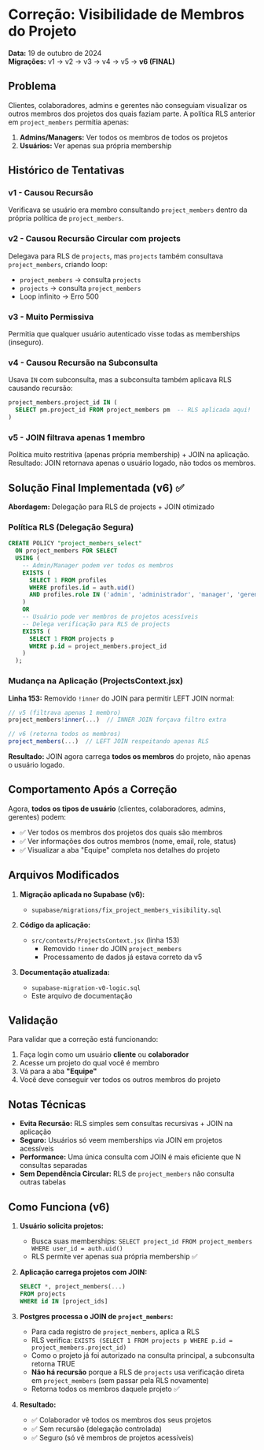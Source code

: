 # Correção: Visibilidade de Membros do Projeto

**Data:** 19 de outubro de 2024  
**Migrações:** v1 → v2 → v3 → v4 → v5 → **v6 (FINAL)**

## Problema

Clientes, colaboradores, admins e gerentes não conseguiam visualizar os outros membros dos projetos dos quais faziam parte. A política RLS anterior em `project_members` permitia apenas:

1. **Admins/Managers:** Ver todos os membros de todos os projetos
2. **Usuários:** Ver apenas sua própria membership

## Histórico de Tentativas

### v1 - Causou Recursão
Verificava se usuário era membro consultando `project_members` dentro da própria política de `project_members`.

### v2 - Causou Recursão Circular com projects
Delegava para RLS de `projects`, mas `projects` também consultava `project_members`, criando loop:
- `project_members` → consulta `projects`
- `projects` → consulta `project_members` 
- Loop infinito → Erro 500

### v3 - Muito Permissiva
Permitia que qualquer usuário autenticado visse todas as memberships (inseguro).

### v4 - Causou Recursão na Subconsulta
Usava `IN` com subconsulta, mas a subconsulta também aplicava RLS causando recursão:
```sql
project_members.project_id IN (
  SELECT pm.project_id FROM project_members pm  -- RLS aplicada aqui!
)
```

### v5 - JOIN filtrava apenas 1 membro
Política muito restritiva (apenas própria membership) + JOIN na aplicação. Resultado: JOIN retornava apenas o usuário logado, não todos os membros.

## Solução Final Implementada (v6) ✅

**Abordagem:** Delegação para RLS de projects + JOIN otimizado

### Política RLS (Delegação Segura)

```sql
CREATE POLICY "project_members_select"
  ON project_members FOR SELECT
  USING (
    -- Admin/Manager podem ver todos os membros
    EXISTS (
      SELECT 1 FROM profiles 
      WHERE profiles.id = auth.uid() 
      AND profiles.role IN ('admin', 'administrador', 'manager', 'gerente')
    )
    OR
    -- Usuário pode ver membros de projetos acessíveis
    -- Delega verificação para RLS de projects
    EXISTS (
      SELECT 1 FROM projects p
      WHERE p.id = project_members.project_id
    )
  );
```

### Mudança na Aplicação (ProjectsContext.jsx)

**Linha 153:** Removido `!inner` do JOIN para permitir LEFT JOIN normal:

```javascript
// v5 (filtrava apenas 1 membro)
project_members!inner(...)  // INNER JOIN forçava filtro extra

// v6 (retorna todos os membros)  
project_members(...)  // LEFT JOIN respeitando apenas RLS
```

**Resultado:** JOIN agora carrega **todos os membros** do projeto, não apenas o usuário logado.

## Comportamento Após a Correção

Agora, **todos os tipos de usuário** (clientes, colaboradores, admins, gerentes) podem:

- ✅ Ver todos os membros dos projetos dos quais são membros
- ✅ Ver informações dos outros membros (nome, email, role, status)
- ✅ Visualizar a aba "Equipe" completa nos detalhes do projeto

## Arquivos Modificados

1. **Migração aplicada no Supabase (v6):**
   - `supabase/migrations/fix_project_members_visibility.sql`

2. **Código da aplicação:**
   - `src/contexts/ProjectsContext.jsx` (linha 153)
     - Removido `!inner` do JOIN `project_members`
     - Processamento de dados já estava correto da v5

3. **Documentação atualizada:**
   - `supabase-migration-v0-logic.sql`
   - Este arquivo de documentação

## Validação

Para validar que a correção está funcionando:

1. Faça login como um usuário **cliente** ou **colaborador**
2. Acesse um projeto do qual você é membro
3. Vá para a aba **"Equipe"**
4. Você deve conseguir ver todos os outros membros do projeto

## Notas Técnicas

- **Evita Recursão:** RLS simples sem consultas recursivas + JOIN na aplicação
- **Seguro:** Usuários só veem memberships via JOIN em projetos acessíveis
- **Performance:** Uma única consulta com JOIN é mais eficiente que N consultas separadas
- **Sem Dependência Circular:** RLS de `project_members` não consulta outras tabelas

## Como Funciona (v6)

1. **Usuário solicita projetos:**
   - Busca suas memberships: `SELECT project_id FROM project_members WHERE user_id = auth.uid()`
   - RLS permite ver apenas sua própria membership ✅

2. **Aplicação carrega projetos com JOIN:**
   ```sql
   SELECT *, project_members(...)
   FROM projects
   WHERE id IN [project_ids]
   ```
   
3. **Postgres processa o JOIN de `project_members`:**
   - Para cada registro de `project_members`, aplica a RLS
   - RLS verifica: `EXISTS (SELECT 1 FROM projects p WHERE p.id = project_members.project_id)`
   - Como o projeto já foi autorizado na consulta principal, a subconsulta retorna TRUE
   - **Não há recursão** porque a RLS de `projects` usa verificação direta em `project_members` (sem passar pela RLS novamente)
   - Retorna todos os membros daquele projeto ✅

4. **Resultado:**
   - ✅ Colaborador vê todos os membros dos seus projetos
   - ✅ Sem recursão (delegação controlada)
   - ✅ Seguro (só vê membros de projetos acessíveis)
